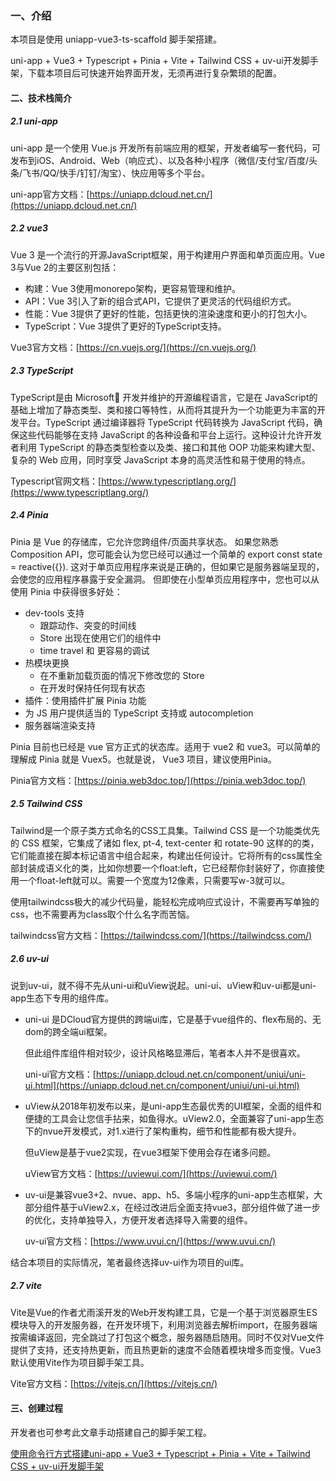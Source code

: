 ### 一、介绍

本项目是使用 uniapp-vue3-ts-scaffold 脚手架搭建。

uni-app + Vue3 + Typescript + Pinia + Vite + Tailwind CSS + uv-ui开发脚手架，下载本项目后可快速开始界面开发，无须再进行复杂繁琐的配置。

#### 二、技术栈简介

##### 2.1 uni-app

uni-app 是一个使用 Vue.js 开发所有前端应用的框架，开发者编写一套代码，可发布到iOS、Android、Web（响应式）、以及各种小程序（微信/支付宝/百度/头条/飞书/QQ/快手/钉钉/淘宝）、快应用等多个平台。

uni-app官方文档：[https://uniapp.dcloud.net.cn/](https://uniapp.dcloud.net.cn/)

##### 2.2 vue3

Vue 3 是一个流行的开源JavaScript框架，用于构建用户界面和单页面应用。Vue 3与Vue 2的主要区别包括：

- 构建：Vue 3使用monorepo架构，更容易管理和维护。
- API：Vue 3引入了新的组合式API，它提供了更灵活的代码组织方式。
- 性能：Vue 3提供了更好的性能，包括更快的渲染速度和更小的打包大小。
- TypeScript：Vue 3提供了更好的TypeScript支持。

Vue3官方文档：[https://cn.vuejs.org/](https://cn.vuejs.org/)

##### 2.3 TypeScript

TypeScript是由 Microsoft 开发并维护的开源编程语言，它是在 JavaScript的基础上增加了静态类型、类和接口等特性，从而将其提升为一个功能更为丰富的开发平台。TypeScript 通过编译器将 TypeScript 代码转换为 JavaScript 代码，确保这些代码能够在支持 JavaScript 的各种设备和平台上运行。这种设计允许开发者利用 TypeScript 的静态类型检查以及类、接口和其他 OOP 功能来构建大型、复杂的 Web 应用，同时享受 JavaScript 本身的高灵活性和易于使用的特点。

Typescript官网文档：[https://www.typescriptlang.org/](https://www.typescriptlang.org/)

##### 2.4 Pinia

Pinia 是 Vue 的存储库，它允许您跨组件/页面共享状态。 如果您熟悉 Composition API，您可能会认为您已经可以通过一个简单的 export const state = reactive({}). 这对于单页应用程序来说是正确的，但如果它是服务器端呈现的，会使您的应用程序暴露于安全漏洞。 但即使在小型单页应用程序中，您也可以从使用 Pinia 中获得很多好处：

- dev-tools 支持
   - 跟踪动作、突变的时间线
   - Store 出现在使用它们的组件中
   - time travel 和 更容易的调试
- 热模块更换
   - 在不重新加载页面的情况下修改您的 Store
   - 在开发时保持任何现有状态
- 插件：使用插件扩展 Pinia 功能
- 为 JS 用户提供适当的 TypeScript 支持或 autocompletion
- 服务器端渲染支持

Pinia 目前也已经是 vue 官方正式的状态库。适用于 vue2 和 vue3。可以简单的理解成 Pinia 就是 Vuex5。也就是说， Vue3 项目，建议使用Pinia。

Pinia官方文档：[https://pinia.web3doc.top/](https://pinia.web3doc.top/)

##### 2.5 Tailwind CSS

Tailwind是一个原子类方式命名的CSS工具集。Tailwind CSS 是一个功能类优先的 CSS 框架，它集成了诸如 flex, pt-4, text-center 和 rotate-90 这样的的类，它们能直接在脚本标记语言中组合起来，构建出任何设计。它将所有的css属性全部封装成语义化的类，比如你想要一个float:left，它已经帮你封装好了，你直接使用一个float-left就可以。需要一个宽度为12像素，只需要写w-3就可以。

使用tailwindcss极大的减少代码量，能轻松完成响应式设计，不需要再写单独的css，也不需要再为class取个什么名字而苦恼。

tailwindcss官方文档：[https://tailwindcss.com/](https://tailwindcss.com/)

##### 2.6 uv-ui

说到uv-ui，就不得不先从uni-ui和uView说起。uni-ui、uView和uv-ui都是uni-app生态下专用的组件库。

- uni-ui 是DCloud官方提供的跨端ui库，它是基于vue组件的、flex布局的、无dom的跨全端ui框架。

    但此组件库组件相对较少，设计风格略显滞后，笔者本人并不是很喜欢。
    
    uni-ui官方文档：[https://uniapp.dcloud.net.cn/component/uniui/uni-ui.html](https://uniapp.dcloud.net.cn/component/uniui/uni-ui.html)

- uView从2018年初发布以来，是uni-app生态最优秀的UI框架，全面的组件和便捷的工具会让您信手拈来，如鱼得水。uView2.0，全面兼容了uni-app生态下的nvue开发模式，对1.x进行了架构重构，细节和性能都有极大提升。

    但uView是基于vue2实现，在vue3框架下使用会存在诸多问题。

    uView官方文档：[https://uviewui.com/](https://uviewui.com/)

- uv-ui是兼容vue3+2、nvue、app、h5、多端小程序的uni-app生态框架，大部分组件基于uView2.x，在经过改进后全面支持vue3，部分组件做了进一步的优化，支持单独导入，方便开发者选择导入需要的组件。
    
    uv-ui官方文档：[https://www.uvui.cn/](https://www.uvui.cn/)


结合本项目的实际情况，笔者最终选择uv-ui作为项目的ui库。

##### 2.7 vite

Vite是Vue的作者尤雨溪开发的Web开发构建工具，它是一个基于浏览器原生ES模块导入的开发服务器，在开发环境下，利用浏览器去解析import，在服务器端按需编译返回，完全跳过了打包这个概念，服务器随启随用。同时不仅对Vue文件提供了支持，还支持热更新，而且热更新的速度不会随着模块增多而变慢。Vue3默认使用Vite作为项目脚手架工具。

Vite官方文档：[https://vitejs.cn/](https://vitejs.cn/)

#### 三、创建过程

开发者也可参考此文章手动搭建自己的脚手架工程。

[使用命令行方式搭建uni-app + Vue3 + Typescript + Pinia + Vite + Tailwind CSS + uv-ui开发脚手架](https://blog.csdn.net/kingslave1/article/details/135454239)

